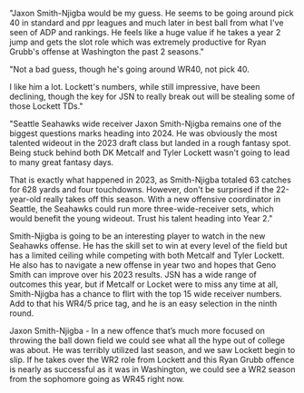 "Jaxon Smith-Njigba would be my guess. He seems to be going around pick 40 in standard and ppr leagues and much later in best ball from what I've seen of ADP and rankings. He feels like a huge value if he takes a year 2 jump and gets the slot role which was extremely productive for Ryan Grubb's offense at Washington the past 2 seasons."

"Not a bad guess, though he's going around WR40, not pick 40.

I like him a lot. Lockett's numbers, while still impressive, have been declining, though the key for JSN to really break out will be stealing some of those Lockett TDs."

"Seattle Seahawks wide receiver Jaxon Smith-Njigba remains one of the biggest questions marks heading into 2024. He was obviously the most talented wideout in the 2023 draft class but landed in a rough fantasy spot. Being stuck behind both DK Metcalf and Tyler Lockett wasn't going to lead to many great fantasy days.

That is exactly what happened in 2023, as Smith-Njigba totaled 63 catches for 628 yards and four touchdowns. However, don't be surprised if the 22-year-old really takes off this season. With a new offensive coordinator in Seattle, the Seahawks could run more three-wide-receiver sets, which would benefit the young wideout. Trust his talent heading into Year 2."

Smith-Njigba is going to be an interesting player to watch in the new Seahawks offense. He has the skill set to win at every level of the field but has a limited ceiling while competing with both Metcalf and Tyler Lockett. He also has to navigate a new offense in year two and hopes that Geno Smith can improve over his 2023 results. JSN has a wide range of outcomes this year, but if Metcalf or Locket were to miss any time at all, Smith-Njigba has a chance to flirt with the top 15 wide receiver numbers. Add to that his WR4/5 price tag, and he is an easy selection in the ninth round.

Jaxon Smith-Njigba - In a new offence that’s much more focused on throwing the ball down field we could see what all the hype out of college was about. He was terribly utilized last season, and we saw Lockett begin to slip. If he takes over the WR2 role from Lockett and this Ryan Grubb offence is nearly as successful as it was in Washington, we could see a WR2 season from the sophomore going as WR45 right now.
